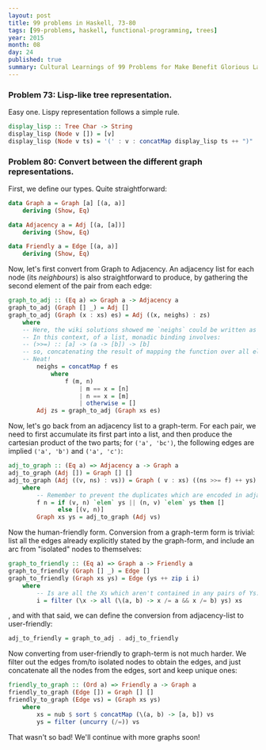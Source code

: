```yaml
---
layout: post
title: 99 problems in Haskell, 73-80
tags: [99-problems, haskell, functional-programming, trees]
year: 2015
month: 08
day: 24
published: true
summary: Cultural Learnings of 99 Problems for Make Benefit Glorious Language of Haskell
---
```


### Problem 73: Lisp-like tree representation.

Easy one. Lispy representation follows a simple rule.

```haskell
display_lisp :: Tree Char -> String
display_lisp (Node v []) = [v]
display_lisp (Node v ts) = '(' : v : concatMap display_lisp ts ++ ")"
```

### Problem 80: Convert between the different graph representations.

First, we define our types. Quite straightforward:

```haskell
data Graph a = Graph [a] [(a, a)]
    deriving (Show, Eq)

data Adjacency a = Adj [(a, [a])]
    deriving (Show, Eq)

data Friendly a = Edge [(a, a)]
    deriving (Show, Eq)
```

Now, let's first convert from Graph to Adjacency. An adjacency list for each node (its
_neighbours_) is also straightforward to produce, by gathering the second element of the
pair from each edge:

```haskell
graph_to_adj :: (Eq a) => Graph a -> Adjacency a
graph_to_adj (Graph [] _) = Adj []
graph_to_adj (Graph (x : xs) es) = Adj ((x, neighs) : zs)
    where
    -- Here, the wiki solutions showed me `neighs` could be written as (es >>= f).
    -- In this context, of a list, monadic binding involves:
    -- (>>=) :: [a] -> (a -> [b]) -> [b]
    -- so, concatenating the result of mapping the function over all elements of the list.
    -- Neat!
        neighs = concatMap f es
            where
                f (m, n)
                    | m == x = [n]
                    | n == x = [m]
                    | otherwise = []
        Adj zs = graph_to_adj (Graph xs es)
```

Now, let's go back from an adjacency list to a graph-term. For each pair, we need to
first accumulate its first part into a list, and then produce the cartesian product of the
two parts; for `('a', 'bc')`, the following edges are implied `('a', 'b')` and `('a', 'c')`:

```haskell
adj_to_graph :: (Eq a) => Adjacency a -> Graph a
adj_to_graph (Adj []) = Graph [] []
adj_to_graph (Adj ((v, ns) : vs)) = Graph ( v : xs) ((ns >>= f) ++ ys)
    where
        -- Remember to prevent the duplicates which are encoded in adjacency-list form:
        f n = if (v, n) `elem` ys || (n, v) `elem` ys then []
              else [(v, n)]
        Graph xs ys = adj_to_graph (Adj vs)
```

Now the human-friendly form. Conversion from a graph-term form is trivial: list all the
edges already explicitly stated by the graph-form, and include an arc from "isolated"
nodes to themselves:

```haskell
graph_to_friendly :: (Eq a) => Graph a -> Friendly a
graph_to_friendly (Graph [] _) = Edge []
graph_to_friendly (Graph xs ys) = Edge (ys ++ zip i i)
    where
        -- Is are all the Xs which aren't contained in any pairs of Ys:
        i = filter (\x -> all (\(a, b) -> x /= a && x /= b) ys) xs
```

, and with that said, we can define the conversion from adjacency-list to user-friendly:

```haskell
adj_to_friendly = graph_to_adj . adj_to_friendly
```

Now converting from user-friendly to graph-term is not much harder. We filter out the
edges from/to isolated nodes to obtain the edges, and just concatenate all the nodes from
the edges, sort and keep unique ones:

```haskell
friendly_to_graph :: (Ord a) => Friendly a -> Graph a
friendly_to_graph (Edge []) = Graph [] []
friendly_to_graph (Edge vs) = (Graph xs ys)
    where
        xs = nub $ sort $ concatMap (\(a, b) -> [a, b]) vs
        ys = filter (uncurry (/=)) vs
```

That wasn't so bad! We'll continue with more graphs soon!
